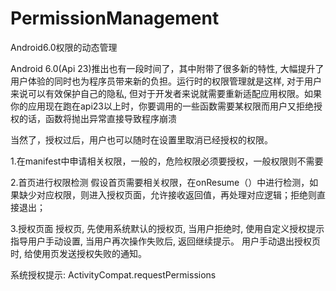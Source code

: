 # PermissionManagement
Android6.0权限的动态管理

Android 6.0(Api 23)推出也有一段时间了，其中附带了很多新的特性, 大幅提升了用户体验的同时也为程序员带来新的负担。运行时的权限管理就是这样, 对于用户来说可以有效保护自己的隐私, 但对于开发者来说就需要重新适配应用权限。如果你的应用现在跑在api23以上时，你要调用的一些函数需要某权限而用户又拒绝授权的话，函数将抛出异常直接导致程序崩溃


当然了，授权过后，用户也可以随时在设置里取消已经授权的权限。




1.在manifest中申请相关权限，一般的，危险权限必须要授权，一般权限则不需要


2.首页进行权限检测
假设首页需要相关权限，在onResume（）中进行检测，如果缺少对应权限，则进入授权页面，允许接收返回值，再处理对应逻辑；拒绝则直接退出；


3.授权页面
授权页, 先使用系统默认的授权页, 当用户拒绝时, 使用自定义授权提示指导用户手动设置, 当用户再次操作失败后, 返回继续提示。 用户手动退出授权页时, 给使用页发送授权失败的通知。

系统授权提示: ActivityCompat.requestPermissions



